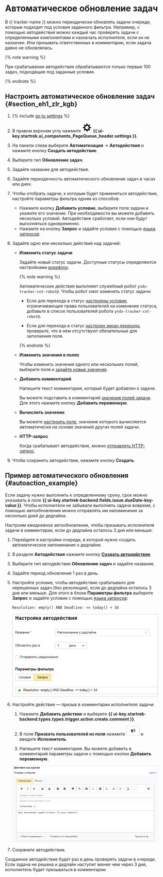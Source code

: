 # Автоматическое обновление задач

В {{ tracker-name }} можно периодически обновлять задачи очереди, которые подходят под условия заданного фильтра. Например, с помощью автодействия можно каждый час проверять задачи с определенными компонентами и назначать исполнителя, если он не назначен. Или призывать ответственных в комментарии, если задача давно не обновлялась.

{% note warning %}

При срабатывании автодействия обрабатываются только первые 100 задач, подходящие под заданные условия.

{% endnote %}

## Настроить автоматическое обновление задач {#section_eh1_zlr_kgb}

1. {% include [go to settings](../../_includes/tracker/transition-page.md) %} 

1. В правом верхнем углу нажмите ![](../../_assets/tracker/svg/queue-settings.svg) **{{ ui-key.startrek.ui_components_PageQueue_header.settings }}**.

1. На панели слева выберите **Автоматизация** → **Автодействия** и нажмите кнопку **Создать автодействие**.

1. Выберите тип **Обновление задач**.

1. Задайте название для автодействия.

1. Задайте периодичность автоматического обновления задач в часах или днях.

1. Чтобы отобрать задачи, к которым будет применяться автодействие, настройте параметры фильтра одним из способов:
    - Нажмите кнопку **Добавить условие**, выберите поле задачи и укажите его значение.
        При необходимости вы можете добавить несколько условий. Автодействие сработает, если они будут выполняться одновременно.
    - Нажмите на кнопку **Запрос** и задайте условие с помощью [языка запросов](query-filter.md).

1. Задайте одно или несколько действий над задачей:

    - **Изменить статус задачи**

         Задайте новый статус задачи. Доступные статусы определяются настройками [воркфлоу](../manager/workflow-status-edit.md).

               
         {% note warning %}

         Автоматические действия выполняет служебный робот `yndx-tracker-cnt-robot@`. Чтобы робот смог изменить статус задачи:

         - Если для перехода в статус [настроены условия](../manager/workflow-action-edit.md#section_jrk_hmb_wbb), ограничивающие права пользователей на изменение статуса, добавьте в список пользователей робота `yndx-tracker-cnt-robot@`.

         - Если для перехода в статус [настроен экран перехода](../manager/workflow-action-edit.md#section_uf2_sks_gcb), проверьте, что в нем отсутствуют обязательные для заполнения поля.

         {% endnote %}

    - **Изменить значения в полях**

        Чтобы изменить значения одного или нескольких полей, выберите поля и [задайте новые значения](set-action.md#section_mod_fields).

    - **Добавить комментарий**

        Напишите текст комментария, который будет добавлен к задаче.

        Вы можете подставить в комментарий [значения полей задачи](vars.md). Для этого нажмите кнопку **Добавить переменную**.

    - **Вычислить значение**

        Вы можете [настроить поле](set-action.md#section_calc_field), значение которого вычисляется автоматически на основе значений других полей задачи. 

    - **HTTP-запрос**

        Когда срабатывает автодействие, можно [отправлять HTTP-запрос](set-action.md#create-http).

1. Чтобы сохранить автодействие, нажмите кнопку **Создать**.

## Пример автоматического обновления {#autoaction_example}

Если задачу нужно выполнить к определенному сроку, срок можно указывать в поле **{{ ui-key.startrek-backend.fields.issue.dueDate-key-value }}**. Чтобы исполнители не забывали выполнять задачи вовремя, с помощью автообновления можно отправлять им напоминания за несколько дней до дедлайна.

Настроим ежедневное автообновление, чтобы призывать исполнителя задачи в комментарии, если до дедлайна осталось 3 дня или меньше:

1. Перейдите в настройки очереди, в которой нужно создать автоматическое напоминание о дедлайне.

1. В разделе **Автодействия** нажмите кнопку [**Создать автодействие**](create-autoaction.md#section_eh1_zlr_kgb).

1. Выберите тип автодействия **Обновление задач** и задайте название.

1. Задайте период обновления 1 раз в день.

1. Настройте условие, чтобы автодействие срабатывало для нерешенных задач (без резолюции), если до дедлайна осталось 3 дня или меньше. Для этого в блоке **Параметры фильтра** выберите **Запрос** и задайте условие с помощью [языка запросов](query-filter.md): 

    ```
    Resolution: empty() AND Deadline: <= today() + 3d
    ```

    ![](../../_assets/tracker/autoaction-example-condition.png)

1. Настройте действие — призыв в комментарии исполнителя задачи:

    1. Нажмите **Добавить действие** и выберите **{{ ui-key.startrek-backend.types.types.trigger.action.create.comment }}**.

    1. В поле **Призвать пользователей из поля** нажмите ![](../../_assets/tracker/summon.png) и введите **Исполнитель**.

    1. Напишите текст комментария. Вы можете добавить в комментарий параметры задачи с помощью кнопки **Добавить переменную**.

   ![](../../_assets/tracker/autoaction-example-action.png)

1. Сохраните автодействие.

Созданное автодействие будет раз в день проверять задачи в очереди. Если задача не решена и дедлайн наступит менее чем через 3 дня, исполнитель будет призываться в комментарии.



